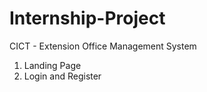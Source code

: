 # Internship-Project
CICT - Extension Office Management System

1. Landing Page
2. Login and Register
